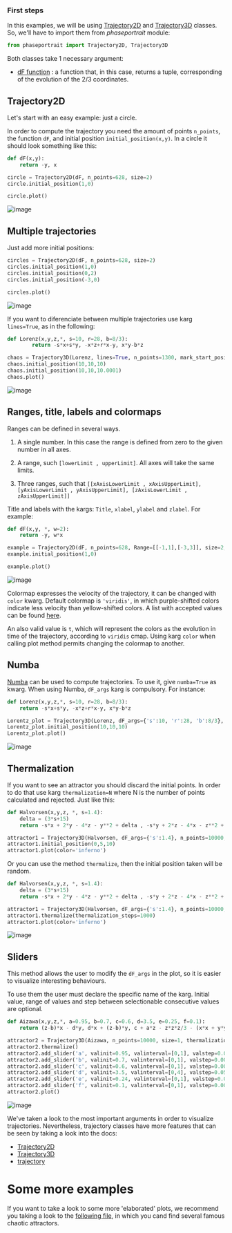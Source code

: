 ### First steps

In this examples, we will be using [Trajectory2D](trajectory2d.md) and [Trajectory3D](trajectory3d.md) classes. So, we'll have to import them from *phaseportrait* module:

```py
from phaseportrait import Trajectory2D, Trajectory3D
```

Both classes take 1 necessary argument:

* [dF function](dFfunction.md) : a function that, in this case, returns a tuple, corresponding of the evolution of the 2/3 coordinates.


## Trajectory2D

Let's start with an easy example: just a circle.

In order to compute the trajectory you need the amount of points `n_points`, the function `dF`, and initial position `initial_position(x,y)`. In a circle it should look something like this:

```py
def dF(x,y):
    return -y, x

circle = Trajectory2D(dF, n_points=628, size=2)
circle.initial_position(1,0)

circle.plot()
```

![image](imgs/trj_examples/Figure_1.png)



## Multiple trajectories

Just add more initial positions:

```py
circles = Trajectory2D(dF, n_points=628, size=2)
circles.initial_position(1,0)
circles.initial_position(0,2)
circles.initial_position(-3,0)

circles.plot()
```

![image](imgs/trj_examples/Figure_2.png)

If you want to diferenciate between multiple trajectories use karg `lines=True`, as in the following:


```py
def Lorenz(x,y,z,*, s=10, r=28, b=8/3):
        return -s*x+s*y, -x*z+r*x-y, x*y-b*z

chaos = Trajectory3D(Lorenz, lines=True, n_points=1300, mark_start_position=True, size=3, Title='Nearby IC on Lorenz attractor')
chaos.initial_position(10,10,10)
chaos.initial_position(10,10,10.0001)
chaos.plot()
```
![image](imgs/trj_examples/Figure_4.png)

## Ranges, title, labels and colormaps

Ranges can be defined in several ways.

1. A single number. In this case the range is defined from zero to the given number in all axes.

2. A range, such `[lowerLimit , upperLimit]`. All axes will take the same limits.

3. Three ranges, such that `[[xAxisLowerLimit , xAxisUpperLimit], [yAxisLowerLimit , yAxisUpperLimit], [zAxisLowerLimit , zAxisUpperLimit]]`

Title and labels with the kargs: `Title`, `xlabel`, `ylabel` and `zlabel`.
For example:

```py
def dF(x,y, *, w=2):
    return -y, w*x

example = Trajectory2D(dF, n_points=628, Range=[[-1,1],[-3,3]], size=2, Title='This is an ellipse', xlabel='This the X label', ylabel='This is the Y label')
example.initial_position(1,0)

example.plot()
```

![image](imgs/trj_examples/Figure_3.png)

Colormap expresses the velocity of the trajectory, it can be changed with `color` kwarg. Default colormap is `'viridis'`, in which purple-shifted colors indicate less velocity than yellow-shifted colors. A list with accepted values can be found [here](https://matplotlib.org/stable/gallery/color/colormap_reference.html). 

An also valid value is `t`, which will represent the colors as the evolution in time of the trajectory, according to `viridis` cmap. Using karg `color` when calling plot method permits changing the colormap to another.

## Numba

[Numba](http://numba.pydata.org/) can be used to compute trajectories. To use it, give `numba=True` as kwarg. When using Numba, `dF_args` karg is compulsory. For instance:

```py 
def Lorenz(x,y,z,*, s=10, r=28, b=8/3):
    return -s*x+s*y, -x*z+r*x-y, x*y-b*z

Lorentz_plot = Trajectory3D(Lorenz, dF_args={'s':10, 'r':28, 'b':8/3}, color='t', n_points=4000, numba=True, size=2, Title='Lorenz attractor')
Lorentz_plot.initial_position(10,10,10)
Lorentz_plot.plot()
```
![image](imgs/trj_examples/Figure_5.png)


## Thermalization

If you want to see an attractor you should discard the initial points. In order to do that use karg `thermalization=N` where N is the number of points calculated and rejected. Just like this:

```py
def Halvorsen(x,y,z, *, s=1.4):
    delta = (3*s+15)
    return -s*x + 2*y - 4*z - y**2 + delta , -s*y + 2*z - 4*x - z**2 + delta, -s*z + 2*x - 4*y - x**2 + delta

attractor1 = Trajectory3D(Halvorsen, dF_args={'s':1.4}, n_points=10000, thermalization=500, numba=True, size=2, Title='Halvorsen attractor')
attractor1.initial_position(0,5,10)
attractor1.plot(color='inferno')
```

Or you can use the method `thermalize`, then the initial position taken will be random.

```py
def Halvorsen(x,y,z, *, s=1.4):
    delta = (3*s+15)
    return -s*x + 2*y - 4*z - y**2 + delta , -s*y + 2*z - 4*x - z**2 + delta, -s*z + 2*x - 4*y - x**2 + delta

attractor1 = Trajectory3D(Halvorsen, dF_args={'s':1.4}, n_points=10000, numba=True, size=2, Title='Halvorsen attractor')
attractor1.thermalize(thermalization_steps=1000)
attractor1.plot(color='inferno')
```

![image](imgs/trj_examples/Figure_6.png)


## Sliders

This method allows the user to modify the `dF_args` in the plot, so it is easier to visualize interesting behaviours.

To use them the user must declare the specific name of the karg. Initial value, range of values and step between selectionable consecutive values are optional. 

```py
def Aizawa(x,y,z,*, a=0.95, b=0.7, c=0.6, d=3.5, e=0.25, f=0.1):
    return (z-b)*x - d*y, d*x + (z-b)*y, c + a*z - z*z*z/3 - (x*x + y*y) * (1 + e*z) + f*z*x*x*x

attractor2 = Trajectory3D(Aizawa, n_points=10000, size=1, thermalization=2000, Title='Aizawa attractor')
attractor2.thermalize()
attractor2.add_slider('a', valinit=0.95, valinterval=[0,1], valstep=0.005)
attractor2.add_slider('b', valinit=0.7, valinterval=[0,1], valstep=0.005)
attractor2.add_slider('c', valinit=0.6, valinterval=[0,1], valstep=0.005)
attractor2.add_slider('d', valinit=3.5, valinterval=[0,4], valstep=0.05)
attractor2.add_slider('e', valinit=0.24, valinterval=[0,1], valstep=0.005)
attractor2.add_slider('f', valinit=0.1, valinterval=[0,1], valstep=0.005)
attractor2.plot()
```

![image](imgs/trj_examples/Figure_7.png)


We've taken a look to the most important arguments in order to visualize trajectories. Nevertheless, trajectory classes have more features that can be seen by taking a look into the docs:

*   [Trajectory2D](trajectory2d.md)
*   [Trajectory3D](trajectory3d.md)
*   [trajectory](trajectory.md)


# Some more examples

If you want to take a look to some more 'elaborated' plots, we recommend you taking a look to the [following file](https://github.com/phaseportrait/phaseportrait/blob/master/0.1/examples/TrajectoryExamples.py), in which you cand find several famous chaotic attractors.
